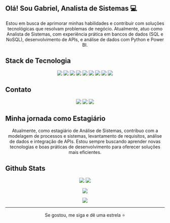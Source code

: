 <!-- portfolio em breve -->
<p align="center">
   <h2>Olá! Sou Gabriel, Analista de Sistemas 💻</h2>
   <p align="center">
      Estou em busca de aprimorar minhas habilidades e contribuir com soluções tecnológicas que resolvam problemas de negócio. Atualmente, atuo como Analista de Sistemas, com experiência prática em bancos de dados (SQL e NoSQL), desenvolvimento de APIs, e análise de dados com Python e Power BI.
   </p>

   <h2>Stack de Tecnologia</h2>
   <p align="center">
      <a href="https://github.com/GabrielRyuu" target="_blank"><img src="https://img.shields.io/badge/MySQL-00000F?style=for-the-badge&logo=mysql&logoColor=white"_blank"></a> 
      <a href="https://github.com/GabrielRyuu" target="_blank"><img src="https://img.shields.io/badge/PostgreSQL-316192?style=for-the-badge&logo=postgresql&logoColor=white"></a>
      <a href="https://github.com/GabrielRyuu" target="_blank"><img src="https://img.shields.io/badge/MongoDB-47A248?style=for-the-badge&logo=mongodb&logoColor=white"></a>
      <a href="https://www.python.org/" target="_blank"><img src="https://img.shields.io/badge/Python-3776AB?style=for-the-badge&logo=python&logoColor=white"></a>
      <a href="https://www.microsoft.com/en-us/power-bi" target="_blank"><img src="https://img.shields.io/badge/PowerBI-6AB5F7?style=for-the-badge&logo=powerbi&logoColor=white"></a>
      <a href="https://www.postman.com/" target="_blank"><img src="https://img.shields.io/badge/Postman-FF6C37?style=for-the-badge&logo=postman&logoColor=white"></a>
      <a href="https://github.com/" target="_blank"><img src="https://img.shields.io/badge/GitHub-100000?style=for-the-badge&logo=github&logoColor=white"></a>
      <a href="https://www.trello.com" target="_blank"><img src="https://img.shields.io/badge/Trello-0079BF?style=for-the-badge&logo=trello&logoColor=white"></a>
      <a href="https://www.atlassian.com/software/jira" target="_blank"><img src="https://img.shields.io/badge/Jira-0052CC?style=for-the-badge&logo=jira&logoColor=white"></a>
   </p>

   <h2>Contato</h2>
   <p align="center">
      <a href="https://linkedin.com/in/gabriel-cortes-teixeira-0b9a4722b/" target="_blank"><img src="https://img.shields.io/badge/-LinkedIn-%230077B5?style=for-the-badge&logo=linkedin&logoColor=white" target="_blank"></a> 
      <a href="mailto:gcortesteixeira@gmail.com"><img src="https://img.shields.io/badge/-Gmail-%23333?style=for-the-badge&logo=gmail&logoColor=white" target="_blank"></a>
      <a href="https://github.com/GabrielRyuu" target="_blank"><img src="https://img.shields.io/badge/GitHub-100000?style=for-the-badge&logo=github&logoColor=white" target="_blank"></a>
   </p>

   <h2>Minha jornada como Estagiário</h2>
   <p align="center">
      Atualmente, como estagiário de Análise de Sistemas, contribuo com a modelagem de processos e sistemas, levantamento de requisitos, análise de dados e integração de APIs. Estou sempre buscando aprender novas tecnologias e boas práticas de desenvolvimento para oferecer soluções mais eficientes.
   </p>

   <h2>Github Stats</h2>
   <p align="center">
      <img src="https://github-readme-stats.vercel.app/api?username=GabrielRyuu&show_icons=true&theme=radical&line_height=27">
      <img src="https://github-readme-stats.vercel.app/api/top-langs/?username=GabrielRyuu&layout=compact&langs_count=7&theme=radical"/>
   </p>

   <p align="center">
      <img  src="https://github-readme-streak-stats.herokuapp.com/?user=GabrielRyuu&show_icons=true&locale=en&layout=compact&theme=radical&line_height=0" />
   </p>

   <p align="center">
      <img src="https://activity-graph.herokuapp.com/graph?username=GabrielRyuu&theme=radical">
   </p> 

   <hr>
   <p align="center">Se gostou, me siga e dê uma estrela ⭐</p>
</p>
